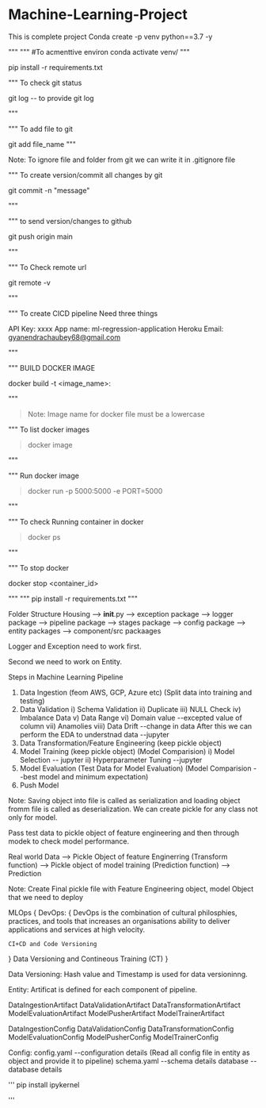 # Machine-Learning-Project
This is complete  project
Conda create -p venv python==3.7 -y

"""
"""
#To acmenttive environ
conda activate venv/
"""

pip install -r requirements.txt

"""
To check git status 

git log -- to provide git log

"""

"""
To add file to git

git add file_name
"""

Note: To ignore file and folder from git we can write it in .gitignore file

"""
To create version/commit all changes by git

git commit -n "message"

"""

"""
to send version/changes to github

git push origin main

"""

"""
To Check remote url

git remote -v

"""

"""
To create CICD pipeline Need three things

API Key: xxxx
App name: ml-regression-application
Heroku Email: gyanendrachaubey68@gmail.com

"""

"""
BUILD DOCKER IMAGE

docker build -t <image_name>:<tagname>

"""

> Note: Image name for docker file must be a lowercase

"""
To list docker images

>docker image

"""

"""
Run docker image

> docker run -p 5000:5000 -e PORT=5000 

"""

"""
To check Running container in docker

> docker ps

"""

"""
To stop docker 

docker stop <container_id>

"""
"""
pip install -r requirements.txt
"""

Folder Structure
Housing
    --> __init__.py
    --> exception package
    --> logger package
    --> pipeline package
    --> stages package
    --> config package
    --> entity packages
    --> component/src packaages

Logger and Exception need to work first.

Second we need to work on Entity.

Steps in Machine Learning Pipeline
1. Data Ingestion (feom AWS, GCP, Azure etc) (Split data into training and testing)
2. Data Validation
    i) Schema Validation
    ii) Duplicate
    iii) NULL Check
    iv) Imbalance Data
    v) Data Range
    vi) Domain value --excepted value of column
    vii) Anamolies
    viii) Data Drift --change in data
After this we can perform the EDA to understnad data --jupyter
3. Data Transformation/Feature Engineering (keep pickle object)
4. Model Training (keep pickle object) (Model Comparision)
    i) Model Selection -- jupyter
    ii) Hyperparameter Tuning --jupyter
5. Model Evaluation (Test Data for Model Evaluation) (Model Comparision --best model and minimum expectation)
6. Push Model

Note: Saving object into file is called as serialization and loading object fromm file is called as deserialization.
 We can create pickle for any class not only for model.

 Pass test data to pickle object of feature engineering and then through modek to check model performance.

 Real world Data --> Pickle Object of feature Enginerring (Transform function) --> Pickle object of model training (Prediction function) --> Prediction

Note: Create Final pickle file with Feature Engineering object, model Object that we need to deploy

MLOps
{
DevOps: 
{
    DevOps is the combination of cultural philosphies, practices, and tools that increases an organisations ability to deliver applications and services at high velocity.

    CI+CD and Code Versioning
}
Data Versioning and Contineous Training (CT)
}

Data Versioning: Hash value and Timestamp is used for data versioninng.

Entity: 
Artificat is defined for each component of pipeline.

DataIngestionArtifact
DataValidationArtifact
DataTransformationArtifact
ModelEvaluationArtifact
ModelPusherArtifact
ModelTrainerArtifact

DataIngestionConfig
DataValidationConfig
DataTransformationConfig
ModelEvaluationConfig
ModelPusherConfig
ModelTrainerConfig


Config:
config.yaml --configuration details (Read all config file in entity as object and provide it to pipeline)
schema.yaml --schema details
database --database details



'''
pip install ipykernel

'''

